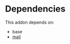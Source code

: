 # Dependencies

This addon depends on:

- base
- [mail](../../../../../oca-ocb-core/odoo-bringout-oca-ocb-mail)
